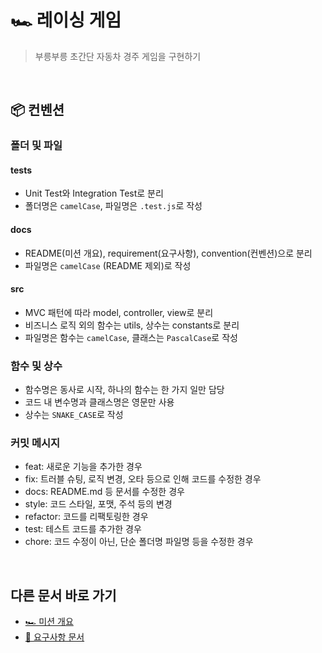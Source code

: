 # 🏎️ 레이싱 게임

> 부릉부릉 초간단 자동차 경주 게임을 구현하기

<br/>

## 📦 컨벤션

### 폴더 및 파일

#### __tests__

- Unit Test와 Integration Test로 분리
- 폴더명은 `camelCase`, 파일명은 `.test.js`로 작성

#### docs

- README(미션 개요), requirement(요구사항), convention(컨벤션)으로 분리
- 파일명은 `camelCase` (README 제외)로 작성

#### src
- MVC 패턴에 따라 model, controller, view로 분리
- 비즈니스 로직 외의 함수는 utils, 상수는 constants로 분리
- 파일명은 함수는 `camelCase`, 클래스는 `PascalCase`로 작성

### 함수 및 상수

- 함수명은 동사로 시작, 하나의 함수는 한 가지 일만 담당
- 코드 내 변수명과 클래스명은 영문만 사용
- 상수는 `SNAKE_CASE`로 작성

### 커밋 메시지
- feat: 새로운 기능을 추가한 경우
- fix: 트러블 슈팅, 로직 변경, 오타 등으로 인해 코드를 수정한 경우
- docs: README.md 등 문서를 수정한 경우
- style: 코드 스타일, 포맷, 주석 등의 변경
- refactor: 코드를 리팩토링한 경우
- test: 테스트 코드를 추가한 경우
- chore: 코드 수정이 아닌, 단순 폴더명 파일명 등을 수정한 경우

<br/>

## 다른 문서 바로 가기
- [🏎️ 미션 개요](./README.md)
- [📝 요구사항 문서](./requirement.md)
